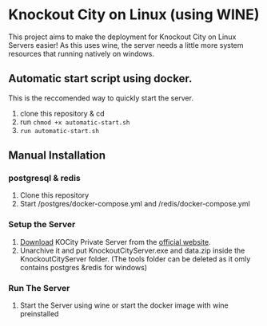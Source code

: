 # Knockout City on Linux (using WINE)

This project aims to make the deployment for Knockout City on Linux Servers easier! As this uses wine, the server needs a little more system resources that running natively on windows.

## Automatic start script using docker.

This is the reccomended way to quickly start the server.

1. clone this repository & cd <!--TODO: More info-->
2. run ``chmod +x automatic-start.sh``
3. ``run automatic-start.sh``

## Manual Installation

### postgresql & redis

1. Clone this repository
2. Start /postgres/docker-compose.yml and /redis/docker-compose.yml

### Setup the Server

1. [Download](https://chonky-delivery-network.akamaized.net/KnockoutCity-Server-10.0-269701.zip) KOCity Private Server from the [official website](https://www.knockoutcity.com/private-server-edition).
2. Unarchive it and put KnockoutCityServer.exe and data.zip inside the KnockoutCityServer folder. (The tools folder can be deleted as it omly contains postgres &redis for windows)

### Run The Server

1. Start the Server using wine or start the docker image with wine preinstalled